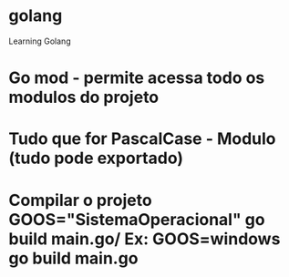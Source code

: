 # golang
Learning Golang


# Go mod - permite acessa todo os modulos do projeto
# Tudo que for PascalCase - Modulo (tudo pode exportado)



# Compilar o projeto GOOS="SistemaOperacional" go build main.go/ Ex: GOOS=windows go build main.go